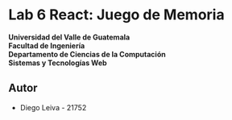 # Lab 6 React: Juego de Memoria

 **Universidad del Valle de Guatemala**  
 **Facultad de Ingeniería**  
 **Departamento de Ciencias de la Computación**  
 **Sistemas y Tecnologías Web**  
 
## Autor
- Diego Leiva - 21752